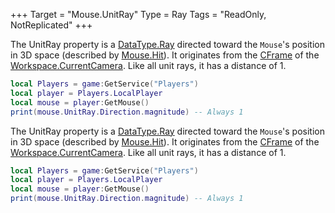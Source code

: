 +++
Target = "Mouse.UnitRay"
Type = Ray
Tags = "ReadOnly, NotReplicated"
+++

The UnitRay property is a [DataType.Ray](https://developer.roblox.com/search#stq=Ray) directed toward the `Mouse`'s position in 3D space (described by [Mouse.Hit](https://developer.roblox.com/api-reference/property/Mouse/Hit)). It originates from the [CFrame](https://developer.roblox.com/api-reference/property/Camera/CFrame) of the [Workspace.CurrentCamera](https://developer.roblox.com/api-reference/property/Workspace/CurrentCamera). Like all unit rays, it has a distance of 1.```lualocal Players = game:GetService("Players")local player = Players.LocalPlayerlocal mouse = player:GetMouse()print(mouse.UnitRay.Direction.magnitude) -- Always 1```	The UnitRay property is a [DataType.Ray](https://developer.roblox.com/search#stq=Ray) directed toward the `Mouse`'s position in 3D space (described by [Mouse.Hit](https://developer.roblox.com/api-reference/property/Mouse/Hit)). It originates from the [CFrame](https://developer.roblox.com/api-reference/property/Camera/CFrame) of the [Workspace.CurrentCamera](https://developer.roblox.com/api-reference/property/Workspace/CurrentCamera). Like all unit rays, it has a distance of 1.```lualocal Players = game:GetService("Players")local player = Players.LocalPlayerlocal mouse = player:GetMouse()print(mouse.UnitRay.Direction.magnitude) -- Always 1```
